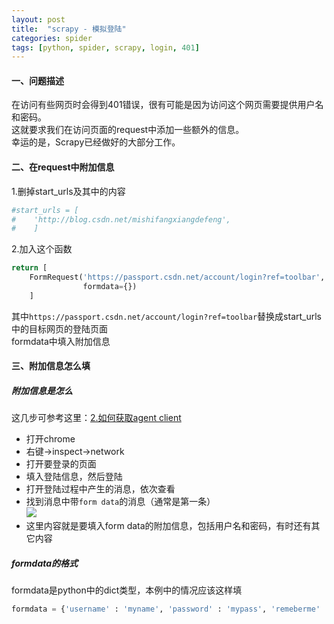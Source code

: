 ```yaml
---
layout: post 
title:  "scrapy - 模拟登陆"
categories: spider
tags: [python, spider, scrapy, login, 401]
---
```


#### 一、问题描述

在访问有些网页时会得到401错误，很有可能是因为访问这个网页需要提供用户名和密码。  
这就要求我们在访问页面的request中添加一些额外的信息。  
幸运的是，Scrapy已经做好的大部分工作。

<!-- more -->

#### 二、在request中附加信息  
1.删掉start_urls及其中的内容  

```python
#start_urls = [
#    'http://blog.csdn.net/mishifangxiangdefeng',
#    ]
```
2.加入这个函数

```python
return [
    FormRequest('https://passport.csdn.net/account/login?ref=toolbar',
                formdata={})
    ]
```
其中`https://passport.csdn.net/account/login?ref=toolbar`替换成start_urls中的目标网页的登陆页面  
formdata中填入附加信息

#### 三、附加信息怎么填
##### 附加信息是怎么
这几步可参考这里：[2.如何获取agent client](/spider/2016-06/scrapy-solve-401-by-agent-client.html#2如何获取agent-client)  
- 打开chrome
- 右键->inspect->network  
- 打开要登录的页面  
- 填入登陆信息，然后登陆  
- 打开登陆过程中产生的消息，依次查看
- 找到消息中带`form data`的消息（通常是第一条）  
![](/image/scrapy-login-form-data.jpg)
- 这里内容就是要填入form data的附加信息，包括用户名和密码，有时还有其它内容  

##### formdata的格式  
formdata是python中的dict类型，本例中的情况应该这样填  

```python
formdata = {'username' : 'myname', 'password' : 'mypass', 'remeberme' : '1'}
```
